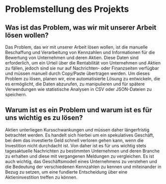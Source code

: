 
# Problemstellung des Projekts

## Was ist das Problem, was wir mit unserer Arbeit lösen wollen?
Das Problem, das wir mit unserer Arbeit lösen wollen, ist die manuelle Beschaffung und Verarbeitung von Kennzahlen und Informationen für die Bewertung von Unternehmen und deren Aktien. Diese Daten sind erforderlich, um ein Urteil über die Rentabilität von Unternehmen und Aktien zu fällen, jedoch sind sie nur auf Nachrichten- oder Finanzseiten verfügbar und müssen manuell durch Copy/Paste übertragen werden. Um dieses Problem zu lösen, planen wir, eine automatisierte Lösung zu entwickeln, die es ermöglicht, die Daten abzurufen, zu manipulieren und für spätere Verwendungen wie statistische Analysen in CSV oder JSON-Dateien zu speichern.

## Warum ist es ein Problem und warum ist es für uns wichtig es zu lösen?
 Aktien unterliegen Kursschwankungen und müssen daher längerfristig betrachtet werden. Es handelt sich hierbei um ein spekulatives Geschäft, bei dem das investierte Geld schnell verloren gehen kann, wenn die Investition nicht durchdacht ist. Von daher ist es für uns wichtig stets tagesaktuelle Nachrichten zu bestimmten Unternehmen und deren Branche zu erhalten und diese mit vergangenen Meldungen zu vergleichen. Es ist auch wichtig, das Geschäftsmodell eines Unternehmens zu verstehen und die Bedeutung der verschiedenen Kennzahlen zu kennen und miteinander in Bezug zu setzen, um eine fundierte Entscheidung über eine Aktieninvestition treffen zu können.



